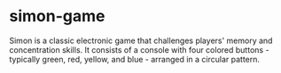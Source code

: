 # simon-game
Simon is a classic electronic game that challenges players' memory and concentration skills. It consists of a console with four colored buttons - typically green, red, yellow, and blue - arranged in a circular pattern.
